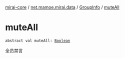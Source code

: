[mirai-core](../../index.md) / [net.mamoe.mirai.data](../index.md) / [GroupInfo](index.md) / [muteAll](./mute-all.md)

# muteAll

`abstract val muteAll: `[`Boolean`](https://kotlinlang.org/api/latest/jvm/stdlib/kotlin/-boolean/index.html)

全员禁言

